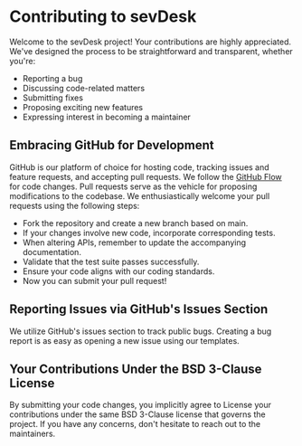 # Contributing to sevDesk

Welcome to the sevDesk project! Your contributions are highly appreciated. We've designed the process to be straightforward and transparent, whether you're:

- Reporting a bug
- Discussing code-related matters
- Submitting fixes
- Proposing exciting new features
- Expressing interest in becoming a maintainer

## Embracing GitHub for Development

GitHub is our platform of choice for hosting code, tracking issues and feature requests, and accepting pull requests.
We follow the [GitHub Flow](https://docs.github.com/de/get-started/quickstart/github-flow) for code changes.
Pull requests serve as the vehicle for proposing modifications to the codebase.
We enthusiastically welcome your pull requests using the following steps:

- Fork the repository and create a new branch based on main.
- If your changes involve new code, incorporate corresponding tests.
- When altering APIs, remember to update the accompanying documentation.
- Validate that the test suite passes successfully.
- Ensure your code aligns with our coding standards.
- Now you can submit your pull request!

## Reporting Issues via GitHub's Issues Section

We utilize GitHub's issues section to track public bugs.
Creating a bug report is as easy as opening a new issue using our templates.

## Your Contributions Under the BSD 3-Clause License

By submitting your code changes, you implicitly agree to License your contributions under the same BSD 3-Clause license that governs the project.
If you have any concerns, don't hesitate to reach out to the maintainers.
